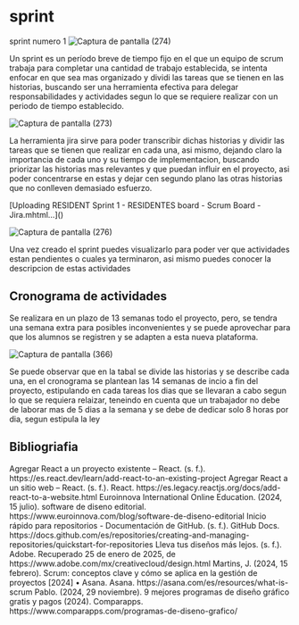 # sprint
sprint numero 1
![Captura de pantalla (274)](https://github.com/user-attachments/assets/cd65df53-7947-4a30-a459-5173635f1f14)
<p>Un sprint es un período breve de tiempo fijo en el que un equipo de scrum trabaja para completar una cantidad de trabajo establecida, se intenta enfocar en que sea mas organizado y dividi las tareas que se tienen en las historias, buscando ser una herramienta efectiva para delegar responsabilidades y actividades segun lo que se requiere realizar con un periodo de tiempo establecido.<p>

![Captura de pantalla (273)](https://github.com/user-attachments/assets/e33ab939-118f-4fa5-aecc-3ee2e6bec2ed)
<p>La herramienta jira sirve para poder transcribir dichas historias y dividir las tareas que se tienen que realizar en cada una, asi mismo, dejando claro la importancia de cada uno y su tiempo de implementacion, buscando priorizar las historias mas relevantes y que puedan influir en el proyecto, asi poder concentrarse en estas y dejar cen segundo plano las otras historias que no conlleven demasiado esfuerzo.<p>
[Uploading RESIDENT Sprint 1 - RESIDENTES board - Scrum Board - Jira.mhtml…]()


![Captura de pantalla (276)](https://github.com/user-attachments/assets/14dc4577-02e4-4915-a607-722dc93a7a34)
<p>Una vez creado el sprint puedes visualizarlo para poder ver que actividades estan pendientes o cuales ya terminaron, asi mismo puedes conocer la descripcion de estas actividades<p>

  
<h2>Cronograma de actividades</h2>
<p>Se realizara en un plazo de 13 semanas todo el proyecto, pero, se tendra una semana extra para posibles inconvenientes y se puede aprovechar para que los alumnos se registren y se adapten a esta nueva plataforma.</p>

![Captura de pantalla (366)](https://github.com/user-attachments/assets/7ffeb3f7-29a4-44ff-9927-dc0d7cb3da04)

<p>Se puede observar que en la tabal se divide las historias y se describe cada una, en el cronograma se plantean las 14 semanas de incio a fin del proyecto, estipulando en cada tareas los dias que se llevaran a cabo segun lo que se requiera relaizar, teneindo en cuenta que un trabajador no debe de laborar mas de 5 dias a la semana y se debe de dedicar solo 8 horas por dia, segun estipula la ley</p>


<h2>Bibliogriafia</h2>
<p>Agregar React a un proyecto existente – React. (s. f.). https://es.react.dev/learn/add-react-to-an-existing-project Agregar React a un sitio web – React. (s. f.). React. https://es.legacy.reactjs.org/docs/add-react-to-a-website.html Euroinnova International Online Education. (2024, 15 julio). software de diseno editorial. https://www.euroinnova.com/blog/software-de-diseno-editorial Inicio rápido para repositorios - Documentación de GitHub. (s. f.). GitHub Docs. https://docs.github.com/es/repositories/creating-and-managing-repositories/quickstart-for-repositories Lleva tus diseños más lejos. (s. f.). Adobe. Recuperado 25 de enero de 2025, de https://www.adobe.com/mx/creativecloud/design.html Martins, J. (2024, 15 febrero). Scrum: conceptos clave y cómo se aplica en la gestión de proyectos [2024] • Asana. Asana. https://asana.com/es/resources/what-is-scrum Pablo. (2024, 29 noviembre). 9 mejores programas de diseño gráfico gratis y pagos (2024). Comparapps. https://www.comparapps.com/programas-de-diseno-grafico/<p>
